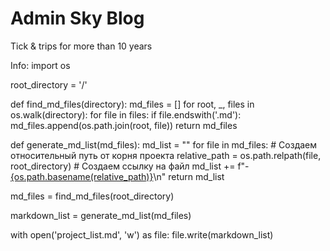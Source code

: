 # Admin Sky Blog

Tick & trips for more than 10 years

Info:
import os

root_directory = '/'

def find_md_files(directory):
    md_files = []
    for root, _, files in os.walk(directory):
        for file in files:
            if file.endswith('.md'):
                md_files.append(os.path.join(root, file))
    return md_files

def generate_md_list(md_files):
    md_list = ""
    for file in md_files:
        # Создаем относительный путь от корня проекта
        relative_path = os.path.relpath(file, root_directory)
        # Создаем ссылку на файл
        md_list += f"- [{os.path.basename(relative_path)}]({relative_path})\n"
    return md_list

md_files = find_md_files(root_directory)

markdown_list = generate_md_list(md_files)

with open('project_list.md', 'w') as file:
    file.write(markdown_list)

